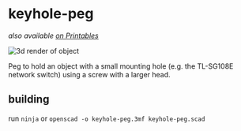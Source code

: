# keyhole-peg

_also available [on Printables](https://www.printables.com/model/942408-keyhole-peg)_

![3d render of object](https://qguv.github.io/keyhole-peg/img/keyhole-peg.png)

Peg to hold an object with a small mounting hole (e.g. the TL-SG108E network switch) using a screw with a larger head.

## building

run `ninja` or `openscad -o keyhole-peg.3mf keyhole-peg.scad`
